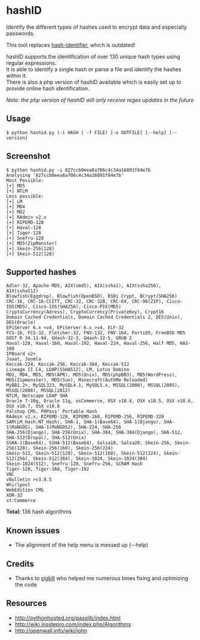 hashID
======

Identify the different types of hashes used to encrypt data and especially passwords.

This tool replaces [hash-identifier](http://code.google.com/p/hash-identifier/), which is outdated!

hashID supports the identification of over 130 unique hash types using regular expressions.           
It is able to identify a single hash or parse a file and identify the hashes within it.    
There is also a php version of hashID available which is easily set up to provide online hash identification.    


_Note: the php version of hashID will only receive regex updates in the future_


Usage
------
	$ python hashid.py (-i HASH | -f FILE) [-o OUTFILE] [--help] [--version]

Screenshot
------
	$ python hashid.py -i 827ccb0eea8a706c4c34a16891f84e7b
	Analysing '827ccb0eea8a706c4c34a16891f84e7b'
	Most Possible:
	[+] MD5
	[+] NTLM
	Less possible:
	[+] LM
	[+] MD4
	[+] MD2
	[+] RAdmin v2.x
	[+] RIPEMD-128
	[+] Haval-128
	[+] Tiger-128
	[+] Snefru-128
	[+] MD5(ZipMonster)
	[+] Skein-256(128)
	[+] Skein-512(128)

Supported hashes
------
	Adler-32, Apache MD5, AIX(smd5), AIX(ssha1), AIX(ssha256), AIX(ssha512)
	Blowfish(Eggdrop), Blowfish(OpenBSD), BSDi Crypt, BCrypt(SHA256)
	CRC-16, CRC-16-CCITT, CRC-32, CRC-32B, CRC-64, CRC-96(ZIP), Cisco-IOS(MD5), Cisco-IOS(SHA256), Cisco-PIX(MD5)
	CryptoCurrency(Adress), CryptoCurrency(PrivateKey), Crypt16
	Domain Cached Credentials, Domain Cached Credentials 2, DES(Unix), DES(Oracle)
	EPiServer 6.x <v4, EPiServer 6.x >v4, ELF-32
	FCS-16, FCS-32, Fletcher-32, FNV-132, FNV-164, FortiOS, FreeBSD MD5
	GOST R 34.11-94, GHash-32-3, GHash-32-5, GRUB 2
	Haval-128, Haval-160, Haval-192, Haval-224, Haval-256, Half MD5, HAS-160
	IPBoard v2+
	Joaat, Joomla
	Keccak-224, Keccak-256, Keccak-384, Keccak-512
	Lineage II C4, LDAP(SSHA512), LM, Lotus Domino
	MD2, MD4, MD5, MD5(APR), MD5(Unix), MD5(phpBB3), MD5(WordPress), MD5(Zipmonster), MD5(Sun), Minecraft(AuthMe Reloaded)
	MyBB1.2+, MySQL323, MySQL4.1, MySQL5.x, MSSQL(2000), MSSQL(2005), MSSQL(2008), MSSQL(2012)
	NTLM, Netscape LDAP SHA
	Oracle 7-10g, Oracle 11g, osCommerce, OSX v10.4, OSX v10.5, OSX v10.6, OSX v10.7, OSX v10.8
	Palshop CMS, PHPass' Portable Hash
	RAdmin v2.x, RIPEMD-128, RIPEMD-160, RIPEMD-256, RIPEMD-320
	SAM(LM_Hash:NT_Hash), SHA-1, SHA-1(Base64), SHA-1(Django), SHA-1(MaNGOS), SHA-1(MaNGOS2), SHA-224, SHA-256
	SHA-256(Django), SHA-256(Unix), SHA-384, SHA-384(Django), SHA-512, SHA-512(Drupal), SHA-512(Unix)
	SSHA-1(Base64), SSHA-512(Base64), Salsa10, Salsa20, Skein-256, Skein-256(128), Skein-256(160), Skein-256(224)
	Skein-512, Skein-512(128), Skein-512(160), Skein-512(224), Skein-512(256), Skein-512(384), Skein-1024, Skein-1024(384)
	Skein-1024(512), Snefru-128, Snefru-256, SCRAM Hash
	Tiger-128, Tiger-160, Tiger-192
	VNC
	vBulletin >v3.8.5
	Whirlpool
	WebEdition CMS
	XOR-32
	xt:Commerce

**Total:** 136 hash algorithms

Known issues
------
* The alignment of the help menu is messed up (--help)

Credits
------
* Thanks to [sigkill](https://github.com/sigkill-rcode) who helped me numerous times fixing and optimizing the code

Resources
------
* http://pythonhosted.org/passlib/index.html
* http://wiki.insidepro.com/index.php/Algorithms
* http://openwall.info/wiki/john